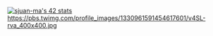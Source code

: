 <a href="https://github.com/oakoudad/badge42"><img src="https://badge.mediaplus.ma/levi/sjuan-ma?1337Badge=off&UM6P=off" alt="sjuan-ma's 42 stats" /></a>
https://pbs.twimg.com/profile_images/1330961591454617601/v4SL-rva_400x400.jpg
